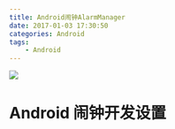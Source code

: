 ```yaml
---
title: Android闹钟AlarmManager
date: 2017-01-03 17:30:50
categories: Android
tags:
	- Android
---
```

![](/images/start1.jpg)  
# Android 闹钟开发设置 #
